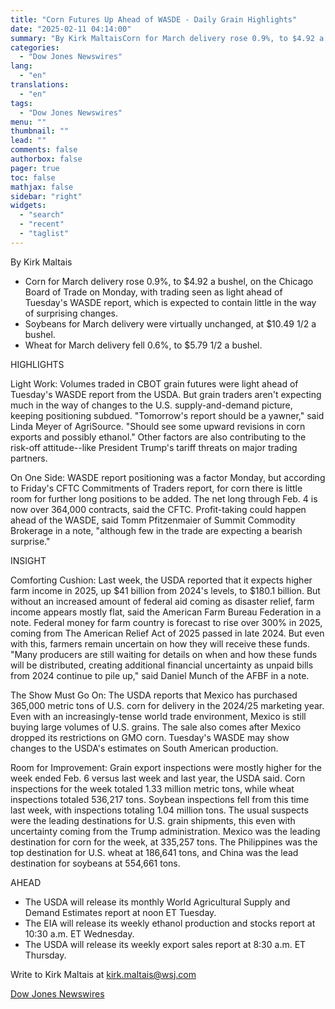 ```yaml
---
title: "Corn Futures Up Ahead of WASDE - Daily Grain Highlights"
date: "2025-02-11 04:14:00"
summary: "By Kirk MaltaisCorn for March delivery rose 0.9%, to $4.92 a bushel, on the Chicago Board of Trade on Monday, with trading seen as light ahead of Tuesday's WASDE report, which is expected to contain little in the way of surprising changes.Soybeans for March delivery were virtually unchanged, at $10.49..."
categories:
  - "Dow Jones Newswires"
lang:
  - "en"
translations:
  - "en"
tags:
  - "Dow Jones Newswires"
menu: ""
thumbnail: ""
lead: ""
comments: false
authorbox: false
pager: true
toc: false
mathjax: false
sidebar: "right"
widgets:
  - "search"
  - "recent"
  - "taglist"
---
```


By Kirk Maltais

* Corn for March delivery rose 0.9%, to $4.92 a bushel, on the Chicago Board of Trade on Monday, with trading seen as light ahead of Tuesday's WASDE report, which is expected to contain little in the way of surprising changes.
* Soybeans for March delivery were virtually unchanged, at $10.49 1/2 a bushel.
* Wheat for March delivery fell 0.6%, to $5.79 1/2 a bushel.

HIGHLIGHTS

Light Work: Volumes traded in CBOT grain futures were light ahead of Tuesday's WASDE report from the USDA. But grain traders aren't expecting much in the way of changes to the U.S. supply-and-demand picture, keeping positioning subdued. "Tomorrow's report should be a yawner," said Linda Meyer of AgriSource. "Should see some upward revisions in corn exports and possibly ethanol." Other factors are also contributing to the risk-off attitude--like President Trump's tariff threats on major trading partners.

On One Side: WASDE report positioning was a factor Monday, but according to Friday's CFTC Commitments of Traders report, for corn there is little room for further long positions to be added. The net long through Feb. 4 is now over 364,000 contracts, said the CFTC. Profit-taking could happen ahead of the WASDE, said Tomm Pfitzenmaier of Summit Commodity Brokerage in a note, "although few in the trade are expecting a bearish surprise."

INSIGHT

Comforting Cushion: Last week, the USDA reported that it expects higher farm income in 2025, up $41 billion from 2024's levels, to $180.1 billion. But without an increased amount of federal aid coming as disaster relief, farm income appears mostly flat, said the American Farm Bureau Federation in a note. Federal money for farm country is forecast to rise over 300% in 2025, coming from The American Relief Act of 2025 passed in late 2024. But even with this, farmers remain uncertain on how they will receive these funds. "Many producers are still waiting for details on when and how these funds will be distributed, creating additional financial uncertainty as unpaid bills from 2024 continue to pile up," said Daniel Munch of the AFBF in a note.

The Show Must Go On: The USDA reports that Mexico has purchased 365,000 metric tons of U.S. corn for delivery in the 2024/25 marketing year. Even with an increasingly-tense world trade environment, Mexico is still buying large volumes of U.S. grains. The sale also comes after Mexico dropped its restrictions on GMO corn. Tuesday's WASDE may show changes to the USDA's estimates on South American production.

Room for Improvement: Grain export inspections were mostly higher for the week ended Feb. 6 versus last week and last year, the USDA said. Corn inspections for the week totaled 1.33 million metric tons, while wheat inspections totaled 536,217 tons. Soybean inspections fell from this time last week, with inspections totaling 1.04 million tons. The usual suspects were the leading destinations for U.S. grain shipments, this even with uncertainty coming from the Trump administration. Mexico was the leading destination for corn for the week, at 335,257 tons. The Philippines was the top destination for U.S. wheat at 186,641 tons, and China was the lead destination for soybeans at 554,661 tons.

AHEAD

* The USDA will release its monthly World Agricultural Supply and Demand Estimates report at noon ET Tuesday.
* The EIA will release its weekly ethanol production and stocks report at 10:30 a.m. ET Wednesday.
* The USDA will release its weekly export sales report at 8:30 a.m. ET Thursday.

Write to Kirk Maltais at kirk.maltais@wsj.com

[Dow Jones Newswires](https://www.tradingview.com/news/DJN_DN20250210008946:0/)
